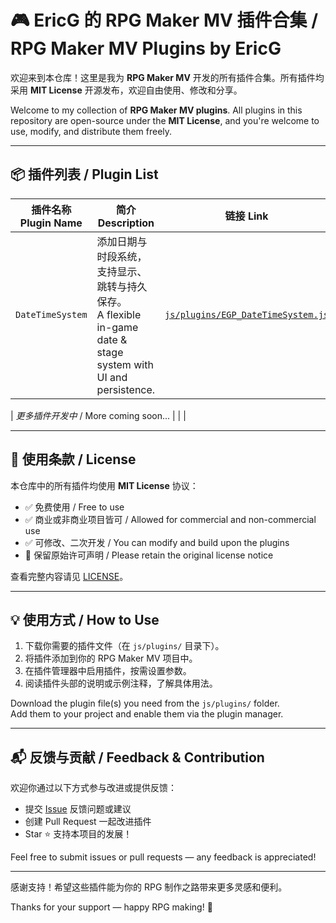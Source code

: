 # 🎮 EricG 的 RPG Maker MV 插件合集 / RPG Maker MV Plugins by EricG

欢迎来到本仓库！这里是我为 **RPG Maker MV** 开发的所有插件合集。所有插件均采用 **MIT License** 开源发布，欢迎自由使用、修改和分享。

Welcome to my collection of **RPG Maker MV plugins**. All plugins in this repository are open-source under the **MIT License**, and you're welcome to use, modify, and distribute them freely.

---

## 📦 插件列表 / Plugin List

| 插件名称 Plugin Name | 简介 Description | 链接 Link |
|----------------------|------------------|------------|
| `DateTimeSystem`     | 添加日期与时段系统，支持显示、跳转与持久保存。<br>A flexible in-game date & stage system with UI and persistence. | [`js/plugins/EGP_DateTimeSystem.js`](./js/plugins/EGP_DateTimeSystem.js) |
<!-- 未来插件继续添加在这里 -->
| _更多插件开发中_ / More coming soon... | | |

---

## 📄 使用条款 / License

本仓库中的所有插件均使用 **MIT License** 协议：

- ✅ 免费使用 / Free to use
- ✅ 商业或非商业项目皆可 / Allowed for commercial and non-commercial use
- ✅ 可修改、二次开发 / You can modify and build upon the plugins
- 🔗 保留原始许可声明 / Please retain the original license notice

查看完整内容请见 [LICENSE](./LICENSE)。

---

## 💡 使用方式 / How to Use

1. 下载你需要的插件文件（在 `js/plugins/` 目录下）。
2. 将插件添加到你的 RPG Maker MV 项目中。
3. 在插件管理器中启用插件，按需设置参数。
4. 阅读插件头部的说明或示例注释，了解具体用法。

Download the plugin file(s) you need from the `js/plugins/` folder.  
Add them to your project and enable them via the plugin manager.

---

## 📬 反馈与贡献 / Feedback & Contribution

欢迎你通过以下方式参与改进或提供反馈：

- 提交 [Issue](https://github.com/你的用户名/你的仓库/issues) 反馈问题或建议  
- 创建 Pull Request 一起改进插件  
- Star ⭐️ 支持本项目的发展！

Feel free to submit issues or pull requests — any feedback is appreciated!

---

感谢支持！希望这些插件能为你的 RPG 制作之路带来更多灵感和便利。

Thanks for your support — happy RPG making! 🚀
